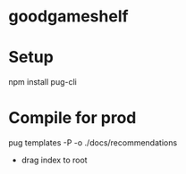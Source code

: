 # goodgameshelf

# Setup
npm install pug-cli

# Compile for prod

pug templates -P -o ./docs/recommendations

- drag index to root
